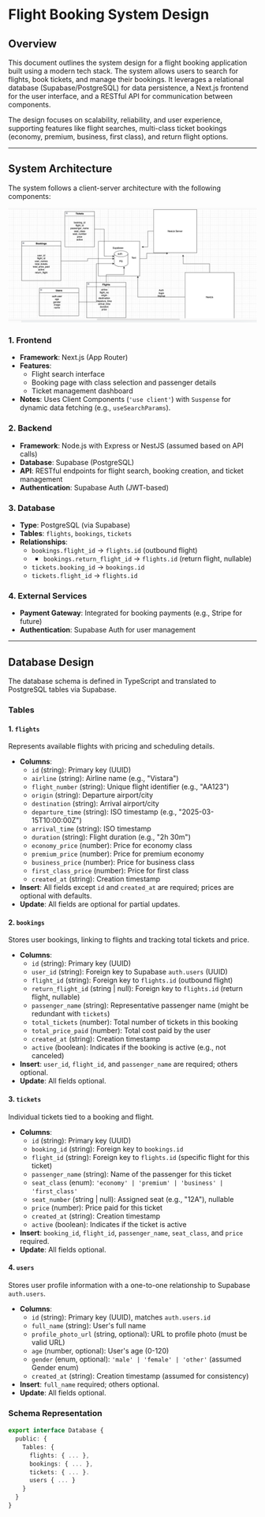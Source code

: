 # Flight Booking System Design

## Overview
This document outlines the system design for a flight booking application built using a modern tech stack. The system allows users to search for flights, book tickets, and manage their bookings. It leverages a relational database (Supabase/PostgreSQL) for data persistence, a Next.js frontend for the user interface, and a RESTful API for communication between components.

The design focuses on scalability, reliability, and user experience, supporting features like flight searches, multi-class ticket bookings (economy, premium, business, first class), and return flight options.

---

## System Architecture
The system follows a client-server architecture with the following components:

![System Design](./system.png)

### 1. **Frontend**
- **Framework**: Next.js (App Router)
- **Features**:
  - Flight search interface
  - Booking page with class selection and passenger details
  - Ticket management dashboard
- **Notes**: Uses Client Components (`'use client'`) with `Suspense` for dynamic data fetching (e.g., `useSearchParams`).

### 2. **Backend**
- **Framework**: Node.js with Express or NestJS (assumed based on API calls)
- **Database**: Supabase (PostgreSQL)
- **API**: RESTful endpoints for flight search, booking creation, and ticket management
- **Authentication**: Supabase Auth (JWT-based)

### 3. **Database**
- **Type**: PostgreSQL (via Supabase)
- **Tables**: `flights`, `bookings`, `tickets`
- **Relationships**:
  - `bookings.flight_id` → `flights.id` (outbound flight)
  - - `bookings.return_flight_id` → `flights.id` (return flight, nullable)
  - `tickets.booking_id` → `bookings.id`
  - `tickets.flight_id` → `flights.id`

### 4. **External Services**
- **Payment Gateway**: Integrated for booking payments (e.g., Stripe for future)
- **Authentication**: Supabase Auth for user management


---

## Database Design
The database schema is defined in TypeScript and translated to PostgreSQL tables via Supabase.

### Tables

#### 1. `flights`
Represents available flights with pricing and scheduling details.
- **Columns**:
  - `id` (string): Primary key (UUID)
  - `airline` (string): Airline name (e.g., "Vistara")
  - `flight_number` (string): Unique flight identifier (e.g., "AA123")
  - `origin` (string): Departure airport/city
  - `destination` (string): Arrival airport/city
  - `departure_time` (string): ISO timestamp (e.g., "2025-03-15T10:00:00Z")
  - `arrival_time` (string): ISO timestamp
  - `duration` (string): Flight duration (e.g., "2h 30m")
  - `economy_price` (number): Price for economy class
  - `premium_price` (number): Price for premium economy
  - `business_price` (number): Price for business class
  - `first_class_price` (number): Price for first class
  - `created_at` (string): Creation timestamp
- **Insert**: All fields except `id` and `created_at` are required; prices are optional with defaults.
- **Update**: All fields are optional for partial updates.

#### 2. `bookings`
Stores user bookings, linking to flights and tracking total tickets and price.
- **Columns**:
  - `id` (string): Primary key (UUID)
  - `user_id` (string): Foreign key to Supabase `auth.users` (UUID)
  - `flight_id` (string): Foreign key to `flights.id` (outbound flight)
  - `return_flight_id` (string | null): Foreign key to `flights.id` (return flight, nullable)
  - `passenger_name` (string): Representative passenger name (might be redundant with `tickets`)
  - `total_tickets` (number): Total number of tickets in this booking
  - `total_price_paid` (number): Total cost paid by the user
  - `created_at` (string): Creation timestamp
  - `active` (boolean): Indicates if the booking is active (e.g., not canceled)
- **Insert**: `user_id`, `flight_id`, and `passenger_name` are required; others optional.
- **Update**: All fields optional.

#### 3. `tickets`
Individual tickets tied to a booking and flight.
- **Columns**:
  - `id` (string): Primary key (UUID)
  - `booking_id` (string): Foreign key to `bookings.id`
  - `flight_id` (string): Foreign key to `flights.id` (specific flight for this ticket)
  - `passenger_name` (string): Name of the passenger for this ticket
  - `seat_class` (enum): `'economy' | 'premium' | 'business' | 'first_class'`
  - `seat_number` (string | null): Assigned seat (e.g., "12A"), nullable
  - `price` (number): Price paid for this ticket
  - `created_at` (string): Creation timestamp
  - `active` (boolean): Indicates if the ticket is active
- **Insert**: `booking_id`, `flight_id`, `passenger_name`, `seat_class`, and `price` required.
- **Update**: All fields optional.

#### 4. `users`
Stores user profile information with a one-to-one relationship to Supabase `auth.users`.
- **Columns**:
  - `id` (string): Primary key (UUID), matches `auth.users.id`
  - `full_name` (string): User's full name
  - `profile_photo_url` (string, optional): URL to profile photo (must be valid URL)
  - `age` (number, optional): User's age (0-120)
  - `gender` (enum, optional): `'male' | 'female' | 'other'` (assumed Gender enum)
  - `created_at` (string): Creation timestamp (assumed for consistency)
- **Insert**: `full_name` required; others optional.
- **Update**: All fields optional.

### Schema Representation
```typescript
export interface Database {
  public: {
    Tables: {
      flights: { ... },
      bookings: { ... },
      tickets: { ... }.
      users { ... }
    }
  }
}




